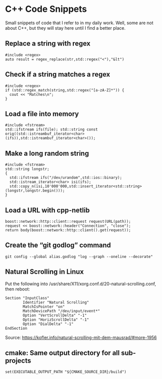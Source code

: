 # C++ Code Snippets

Small snippets of code that I refer to in my daily work. Well, some are not about C++, but they will stay here until I find a better place.

## Replace a string with regex

    #include <regex>
    auto result = regex_replace(str,std::regex("<"),"&lt")

## Check if a string matches a regex

    #include <regex>
    if (std::regex_match(string,std::regex("[a-zA-Z]*")) {
      cout << "Matches\n";
    }

## Load a file into memory

    #include <fstream>
    std::ifstream ifs(file); std::string const orig((std::istreambuf_iterator<char>(ifs)),std::istreambuf_iterator<char>());

## Make a long random string

    #include <fstream>
    std::string longstr;
    {
      std::ifstream ifs("/dev/urandom",std::ios::binary);
      std::istream_iterator<char> isi(ifs);
      std::copy_n(isi,10'000'000,std::insert_iterator<std::string>(longstr,longstr.begin()));
    }

## Load a URL with cpp-netlib

    boost::network::http::client::request request(URL(path));
    request << boost::network::header("Connection", "close");
    return body(boost::network::http::client().get(request));

## Create the “git godlog” command

    git config --global alias.godlog "log --graph --oneline --decorate"

## Natural Scrolling in Linux

Put the following into /usr/share/X11/xorg.conf.d/20-natural-scrolling.conf, then reboot:

    Section "InputClass"
            Identifier "Natural Scrolling"
            MatchIsPointer "on"
            MatchDevicePath "/dev/input/event*"
            Option "VertScrollDelta" "-1"
            Option "HorizScrollDelta" "-1"
            Option "DialDelta" "-1"
    EndSection

Source: <https://kofler.info/natural-scrolling-mit-dem-mausrad/#more-1956>

## cmake: Same output directory for all sub-projects
    set(EXECUTABLE_OUTPUT_PATH "${CMAKE_SOURCE_DIR}/build")

